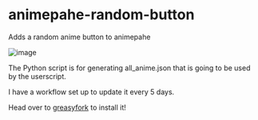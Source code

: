 # animepahe-random-button
Adds a random anime button to animepahe

![image](https://user-images.githubusercontent.com/53124886/111928271-c98e5d80-8abb-11eb-8f7d-f0e2ed8702cf.png)

The Python script is for generating all_anime.json that is going to be used by the userscript.

I have a workflow set up to update it every 5 days.


Head over to [greasyfork](https://greasyfork.org/en/scripts/423737-animepahe-random-anime) to install it!
